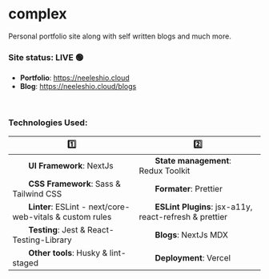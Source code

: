 # complex

Personal portfolio site along with self written blogs and much more.

### Site status: LIVE 🟢

- **Portfolio**: https://neeleshio.cloud
- **Blog**: https://neeleshio.cloud/blogs

<br/>

### Technologies Used:

| 1️⃣ | 2️⃣ |
--------------- | ------------ 
| &emsp;&emsp;**UI Framework**: NextJs | &emsp;&emsp;**State management**: Redux Toolkit |
| &emsp;&emsp;**CSS Framework**: Sass & Tailwind CSS       |  &emsp;&emsp;**Formater**: Prettier       |
| &emsp;&emsp;**Linter**: ESLint - next/core-web-vitals & custom rules  | &emsp;&emsp;**ESLint Plugins**: jsx-a11y, react-refresh & prettier |
| &emsp;&emsp;**Testing**: Jest & React-Testing-Library | &emsp;&emsp;**Blogs**: NextJs MDX |
| &emsp;&emsp;**Other tools**: Husky & lint-staged | &emsp;&emsp;**Deployment**: Vercel |

